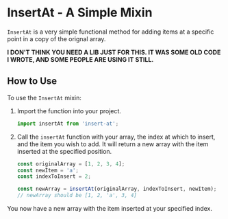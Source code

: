 # InsertAt - A Simple Mixin

`InsertAt` is a very simple functional method for adding items at a specific point in a copy of the orignal array.

**I DON'T THINK YOU NEED A LIB JUST FOR THIS. IT WAS SOME OLD CODE I WROTE, AND SOME PEOPLE ARE USING IT STILL.**

## How to Use

To use the `InsertAt` mixin:

1. Import the function into your project.

    ```javascript
    import insertAt from 'insert-at';
    ```

2. Call the `insertAt` function with your array, the index at which to insert, and the item you wish to add. It will return a new array with the item inserted at the specified position.

    ```javascript
    const originalArray = [1, 2, 3, 4];
    const newItem = 'a';
    const indexToInsert = 2;

    const newArray = insertAt(originalArray, indexToInsert, newItem);
    // newArray should be [1, 2, 'a', 3, 4]
    ```

You now have a new array with the item inserted at your specified index.

